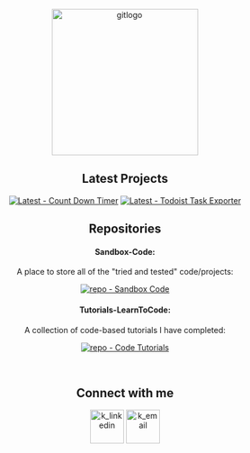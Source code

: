 <!-- PROJECT LOGO -->
<br />
<div align="center">
<a href="https://github.com/Zero2164"><img width="260px" src='https://i.postimg.cc/9ftSxC9h/gitlogo.png' border='0' alt='gitlogo'/></a>
<br>



<!-- Latest -->
 <h2>Latest Projects</h2>
 
[![Latest - Count Down Timer](https://img.shields.io/badge/Latest-Count_Down_Timer-orange?style=for-the-badge&logo=firebase&logoColor=white)](https://github.com/Zero2164/Sandbox-Code/tree/count-down-timer) [![Latest - Todoist Task Exporter](https://img.shields.io/badge/Latest-Todoist_Task_Exporter-orange?style=for-the-badge&logo=firebase&logoColor=white)](https://github.com/Zero2164/Sandbox-Code/tree/python-scripts/stable/todolist_automation)


<!-- Repos -->
 <h2>Repositories</h2>

#### Sandbox-Code:
  <p #Sandbox-Code>
    A place to store all of the "tried and tested" code/projects:
    <br>
  </p>
 
[![repo - Sandbox Code](https://img.shields.io/badge/repo-Sandbox_Code-green?style=for-the-badge&logo=textpattern&logoColor=white)](https://github.com/Zero2164/Sandbox-Code)
 
#### Tutorials-LearnToCode:
  <p #Tutorials-LearnToCode>
    A collection of code-based tutorials I have completed:
    <br>
  </p>
  
[![repo - Code Tutorials](https://img.shields.io/static/v1?label=repo&message=Code+Tutorials&color=green&style=for-the-badge&logo=bookstack&logoColor=white)](https://github.com/Zero2164/Tutorials-LearnToCode)
  
<br>

<!-- CONTACT ME -->


 <h2>Connect with me</h2>
 
 
<a  href="https://www.linkedin.com/in/kyle-lamont-a72326152"><img width="60px" src='https://cdn-icons-png.flaticon.com/512/1383/1383262.png' alt='k_linkedin'/></a> [<img width="60px" src='https://cdn-icons-png.flaticon.com/512/3447/3447695.png' alt='k_email'/>](mailto:kylejlamont@hotmail.com)




</div>


<!-- Icon Images provided by: https://www.flaticon.com/ -->
